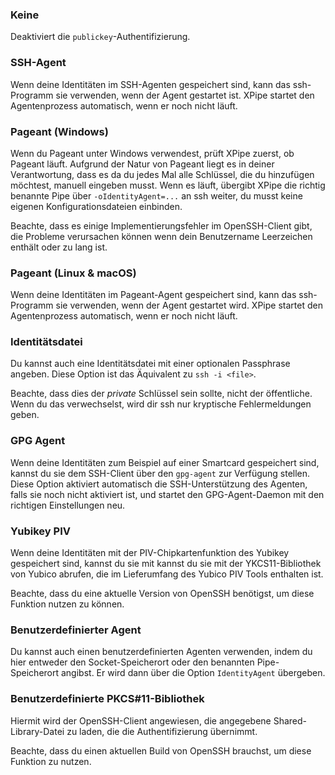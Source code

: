 ### Keine

Deaktiviert die `publickey`-Authentifizierung.

### SSH-Agent

Wenn deine Identitäten im SSH-Agenten gespeichert sind, kann das ssh-Programm sie verwenden, wenn der Agent gestartet ist.
XPipe startet den Agentenprozess automatisch, wenn er noch nicht läuft.

### Pageant (Windows)

Wenn du Pageant unter Windows verwendest, prüft XPipe zuerst, ob Pageant läuft.
Aufgrund der Natur von Pageant liegt es in deiner Verantwortung, dass es
da du jedes Mal alle Schlüssel, die du hinzufügen möchtest, manuell eingeben musst.
Wenn es läuft, übergibt XPipe die richtig benannte Pipe über
`-oIdentityAgent=...` an ssh weiter, du musst keine eigenen Konfigurationsdateien einbinden.

Beachte, dass es einige Implementierungsfehler im OpenSSH-Client gibt, die Probleme verursachen können
wenn dein Benutzername Leerzeichen enthält oder zu lang ist.

### Pageant (Linux & macOS)

Wenn deine Identitäten im Pageant-Agent gespeichert sind, kann das ssh-Programm sie verwenden, wenn der Agent gestartet wird.
XPipe startet den Agentenprozess automatisch, wenn er noch nicht läuft.

### Identitätsdatei

Du kannst auch eine Identitätsdatei mit einer optionalen Passphrase angeben.
Diese Option ist das Äquivalent zu `ssh -i <file>`.

Beachte, dass dies der *private* Schlüssel sein sollte, nicht der öffentliche.
Wenn du das verwechselst, wird dir ssh nur kryptische Fehlermeldungen geben.

### GPG Agent

Wenn deine Identitäten zum Beispiel auf einer Smartcard gespeichert sind, kannst du sie dem SSH-Client über den `gpg-agent` zur Verfügung stellen.
Diese Option aktiviert automatisch die SSH-Unterstützung des Agenten, falls sie noch nicht aktiviert ist, und startet den GPG-Agent-Daemon mit den richtigen Einstellungen neu.

### Yubikey PIV

Wenn deine Identitäten mit der PIV-Chipkartenfunktion des Yubikey gespeichert sind, kannst du sie mit
kannst du sie mit der YKCS11-Bibliothek von Yubico abrufen, die im Lieferumfang des Yubico PIV Tools enthalten ist.

Beachte, dass du eine aktuelle Version von OpenSSH benötigst, um diese Funktion nutzen zu können.

### Benutzerdefinierter Agent

Du kannst auch einen benutzerdefinierten Agenten verwenden, indem du hier entweder den Socket-Speicherort oder den benannten Pipe-Speicherort angibst.
Er wird dann über die Option `IdentityAgent` übergeben.

### Benutzerdefinierte PKCS#11-Bibliothek

Hiermit wird der OpenSSH-Client angewiesen, die angegebene Shared-Library-Datei zu laden, die die Authentifizierung übernimmt.

Beachte, dass du einen aktuellen Build von OpenSSH brauchst, um diese Funktion zu nutzen.
